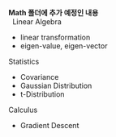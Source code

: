 **Math 폴더에 추가 예정인 내용**  
&nbsp;
Linear Algebra
 - linear transformation
 - eigen-value, eigen-vector

Statistics
- Covariance
- Gaussian Distribution
- t-Distribution

Calculus
 - Gradient Descent